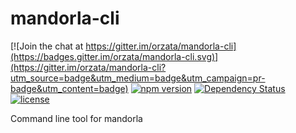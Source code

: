 # mandorla-cli

[![Join the chat at https://gitter.im/orzata/mandorla-cli](https://badges.gitter.im/orzata/mandorla-cli.svg)](https://gitter.im/orzata/mandorla-cli?utm_source=badge&utm_medium=badge&utm_campaign=pr-badge&utm_content=badge)
[![npm version](https://badge.fury.io/js/mandorla-cli.svg)](https://badge.fury.io/js/mandorla-cli)
[![Dependency Status](https://gemnasium.com/badges/b5b7a63c4b2f12377c8dfdb90227900c.svg)](https://gemnasium.com/6271392b9da644114665e28f28d433ce)
[![license](https://img.shields.io/github/license/mashape/apistatus.svg?maxAge=2592000)](https://github.com/orzata/mandorla-cli/blob/master/LICENSE)

Command line tool for mandorla
